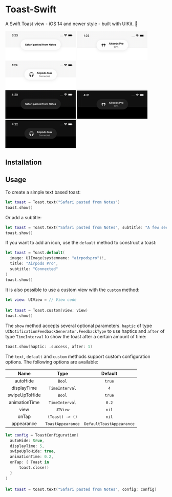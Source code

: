 # Toast-Swift

A Swift Toast view - iOS 14 and newer style - built with UIKit. 🍞

<div>
  <div>
    <img src="Screenshots/Text.png" width="220px">
    <img src="Screenshots/Airpods-Pro.png" width="220px">
    <img src="Screenshots/Airpods-Max.png" width="220px">
  <div>
  
  <div>
    <img src="Screenshots/Text-Dark.png" width="220px">
    <img src="Screenshots/Airpods-Pro-Dark.png" width="220px">
    <img src="Screenshots/Airpods-Max-Dark.png" width="220px">
  </div>
</div>

## Installation

## Usage
To create a simple text based toast:
```swift
let toast = Toast.text("Safari pasted from Notes")
toast.show()
```

Or add a subtitle:
```swift
let toast = Toast.text("Safari pasted from Notes", subtitle: "A few seconds ago")
toast.show()
```

If you want to add an icon, use the `default` method to construct a toast:
```swift
let toast = Toast.default(
  image: UIImage(systemname: "airpodspro")!,
  title: "Airpods Pro",
  subtitle: "Connected"
)
toast.show()
```

It is also possible to use a custom view with the `custom` method:
```swift
let view: UIView = // View code

let toast = Toast.custom(view: view)
toast.show()
```

The `show` method accepts several optional parameters. `haptic` of type `UINotificationFeedbackGenerator.FeedbackType` to use haptics and `after` of type `TimeInterval` to show the toast after a certain amount of time:
```swift
toast.show(haptic: .success, after: 1)
```

The `text`, `default` and `custom` methods support custom configuration options. The following options are available:

|      Name     |        Type       |          Default         |
|:-------------:|:-----------------:|:------------------------:|
|    autoHide   |       `Bool`      |          `true`          |
|  displayTime  |   `TimeInterval`  |            `4`           |
| swipeUpToHide |       `Bool`      |          `true`          |
| animationTime |   `TimeInterval`  |           `0.2`          |
|      view     |      `UIView`     |           `nil`          |
|     onTap     |  `(Toast) -> ()`  |           `nil`          |
|   appearance  | `ToastAppearance` | `DefaultToastAppearance` |


```swift
let config = ToastConfiguration(
  autoHide: true,
  displayTime: 5,
  swipeUpToHide: true,
  animationTime: 0.2,
  onTap: { Toast in
      toast.close()
  }
)

let toast = toast.text("Safari pasted from Notes", config: config)
```
